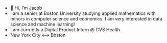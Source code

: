 - 👋 Hi, I’m Jacob
- I am a senior at Boston University studying applied mathematics with minors in computer science and economics. I am very interested in data science and machine learning!
- I am currently a Digital Product Intern @ CVS Health
- New York City <--> Boston
<!---
jacobpark1919/jacobpark1919 is a ✨ special ✨ repository because its `README.md` (this file) appears on your GitHub profile.
You can click the Preview link to take a look at your changes.
--->
